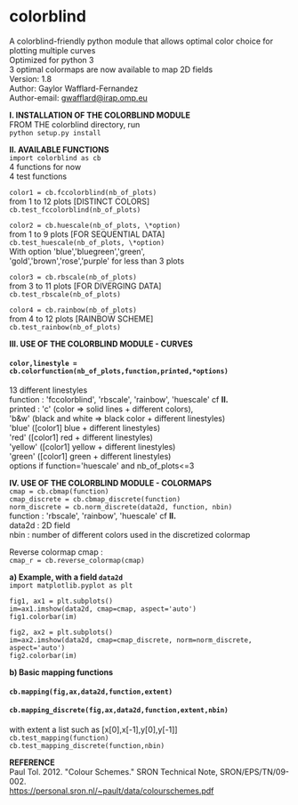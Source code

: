 # colorblind
A colorblind-friendly python module that allows optimal color choice for plotting multiple curves  
Optimized for python 3  
3 optimal colormaps are now available to map 2D fields  
Version: 1.8  
Author: Gaylor Wafflard-Fernandez  
Author-email: gwafflard@irap.omp.eu

**I. INSTALLATION OF THE COLORBLIND MODULE**  
FROM THE colorblind directory, run  
`python setup.py install`

**II. AVAILABLE FUNCTIONS**  
`import colorblind as cb`  
4 functions for now  
4 test functions

`color1 = cb.fccolorblind(nb_of_plots)`  
from 1 to 12 plots [DISTINCT COLORS]  
`cb.test_fccolorblind(nb_of_plots)`

`color2 = cb.huescale(nb_of_plots, \*option)`  
from 1 to 9 plots [FOR SEQUENTIAL DATA]  
`cb.test_huescale(nb_of_plots, \*option)`  
With option 'blue','bluegreen','green',  
'gold','brown','rose','purple' for less than 3 plots

`color3 = cb.rbscale(nb_of_plots)`  
from 3 to 11 plots [FOR DIVERGING DATA]  
`cb.test_rbscale(nb_of_plots)`

`color4 = cb.rainbow(nb_of_plots)`  
from 4 to 12 plots [RAINBOW SCHEME]  
`cb.test_rainbow(nb_of_plots)`

**III. USE OF THE COLORBLIND MODULE - CURVES**  
#### **`color,linestyle = cb.colorfunction(nb_of_plots,function,printed,*options)`**  
13 different linestyles  
function : 'fccolorblind', 'rbscale', 'rainbow', 'huescale' cf **II.**  
printed : 'c' (color => solid lines + different colors),  
'b&w' (black and white => black color + different linestyles)  
'blue' ([color1] blue + different linestyles)  
'red' ([color1] red + different linestyles)  
'yellow' ([color1] yellow + different linestyles)  
'green' ([color1] green + different linestyles)  
options if function='huescale' and nb_of_plots<=3

**IV. USE OF THE COLORBLIND MODULE - COLORMAPS**  
`cmap = cb.cbmap(function)`  
`cmap_discrete = cb.cbmap_discrete(function)`  
`norm_discrete = cb.norm_discrete(data2d, function, nbin)`  
function : 'rbscale', 'rainbow', 'huescale' cf **II.**  
data2d : 2D field  
nbin : number of different colors used in the discretized colormap  

Reverse colormap cmap :  
`cmap_r = cb.reverse_colormap(cmap)`  

**a) Example, with a field `data2d`**  
`import matplotlib.pyplot as plt`  

`fig1, ax1 = plt.subplots()`  
`im=ax1.imshow(data2d, cmap=cmap, aspect='auto')`  
`fig1.colorbar(im)`  

`fig2, ax2 = plt.subplots()`  
`im=ax2.imshow(data2d, cmap=cmap_discrete, norm=norm_discrete, aspect='auto')`  
`fig2.colorbar(im)`  

**b) Basic mapping functions**  
#### **`cb.mapping(fig,ax,data2d,function,extent)`**  
#### **`cb.mapping_discrete(fig,ax,data2d,function,extent,nbin)`**  
with extent a list such as [x[0],x[-1],y[0],y[-1]]  
`cb.test_mapping(function)`  
`cb.test_mapping_discrete(function,nbin)`  

**REFERENCE**  
Paul Tol. 2012. "Colour Schemes." SRON Technical Note, SRON/EPS/TN/09-002.  
https://personal.sron.nl/~pault/data/colourschemes.pdf
